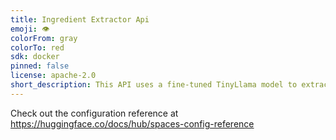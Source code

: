 ```yaml
---
title: Ingredient Extractor Api
emoji: 👁
colorFrom: gray
colorTo: red
sdk: docker
pinned: false
license: apache-2.0
short_description: This API uses a fine-tuned TinyLlama model to extract ingred
---
```


Check out the configuration reference at https://huggingface.co/docs/hub/spaces-config-reference
